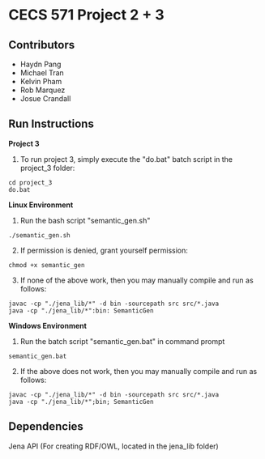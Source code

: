 # CECS 571 Project 2 + 3

## Contributors
- Haydn Pang
- Michael Tran
- Kelvin Pham
- Rob Marquez
- Josue Crandall

## Run Instructions

**Project 3**
1. To run project 3, simply execute the "do.bat" batch script in the project_3 folder:

```
cd project_3
do.bat
```

**Linux Environment**
1. Run the bash script "semantic_gen.sh"

```./semantic_gen.sh```

2. If permission is denied, grant yourself permission:

```chmod +x semantic_gen```

3. If none of the above work, then you may manually compile and run as follows:

```
javac -cp "./jena_lib/*" -d bin -sourcepath src src/*.java
java -cp "./jena_lib/*":bin: SemanticGen
```

**Windows Environment**

1. Run the batch script "semantic_gen.bat" in command prompt

```semantic_gen.bat```

2. If the above does not work, then you may manually compile and run as follows:

```
javac -cp "./jena_lib/*" -d bin -sourcepath src src/*.java
java -cp "./jena_lib/*";bin; SemanticGen
```

## Dependencies
Jena API (For creating RDF/OWL, located in the jena_lib folder)
